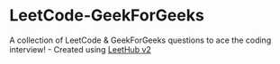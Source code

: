 # LeetCode-GeekForGeeks
A collection of LeetCode & GeekForGeeks questions to ace the coding interview! - Created using [LeetHub v2](https://github.com/arunbhardwaj/LeetHub-2.0)
